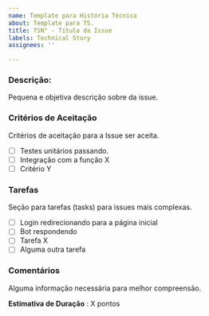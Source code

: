 ```yaml
---
name: Template para História Técnica
about: Template para TS.
title: TSN° - Título da Issue
labels: Technical Story
assignees: ''

---
```


### Descrição:
Pequena e objetiva descrição sobre da issue.

### Critérios de Aceitação
Critérios de aceitação para a Issue ser aceita.
- [ ] Testes unitários passando.
- [ ] Integração com a função X
- [ ] Critério Y

### Tarefas
Seção para tarefas (tasks) para issues mais complexas. 
- [ ] Login redirecionando para a página inicial
- [ ] Bot respondendo
- [ ] Tarefa X
- [ ] Alguma outra tarefa

### Comentários
Alguma informação necessária para melhor compreensão.

**Estimativa de Duração** : X pontos
